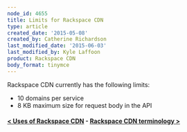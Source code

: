```yaml
---
node_id: 4655
title: Limits for Rackspace CDN
type: article
created_date: '2015-05-08'
created_by: Catherine Richardson
last_modified_date: '2015-06-03'
last_modified_by: Kyle Laffoon
product: Rackspace CDN
body_format: tinymce
---
```


Rackspace CDN currently has the following limits:

-   10 domains per service
-   8 KB maximum size for request body in the API



#### [&lt; Uses of Rackspace CDN](/howto/uses-of-rackspace-cdn)    -    [Rackspace CDN terminology &gt;](/howto/rackspace-cdn-terminology)







